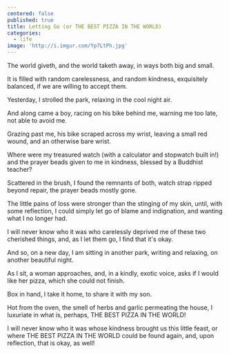 ```yaml
---
centered: false
published: true
title: Letting Go (or THE BEST PIZZA IN THE WORLD)
categories:
  - life
image: 'http://i.imgur.com/Yp7LtPh.jpg'
---
```

The world giveth,
and the world taketh away,
in ways both big and small.

It is filled 
with random carelessness,
and random kindness,
exquisitely balanced,
if we are willing
to accept them.

Yesterday,
I strolled the park, 
relaxing in the cool night air.

And along came a boy,
racing on his bike behind me,
warning me too late,
not able to avoid me.

Grazing past me,
his bike scraped across my wrist,
leaving a small red wound,
and an otherwise bare wrist.

Where were my treasured watch
(with a calculator and stopwatch built in!)
and the prayer beads
given to me in kindness,
blessed by a Buddhist teacher?

Scattered in the brush,
I found the remnants of both,
watch strap ripped beyond repair,
the prayer beads mostly gone.

The little pains of loss 
were stronger than the stinging of my skin,
until, with some reflection,
I could simply let go
of blame and indignation,
and wanting what I no longer had.

I will never know who it was
who carelessly deprived me
of these two cherished things,
and, as I let them go,
I find that it's okay.

And so, on a new day,
I am sitting in another park,
writing and relaxing,
on another beautiful night.

As I sit,
a woman approaches,
and, in a kindly, exotic voice,
asks if I would like her pizza,
which she could not finish.

Box in hand, I take it home, 
to share it with my son.

Hot from the oven,
the smell of herbs and garlic
permeating the house,
I luxuriate
in what is, perhaps,
THE BEST PIZZA IN THE WORLD!

I will never know who it was
whose kindness 
brought us this little feast,
or where 
THE BEST PIZZA IN THE WORLD
could be found again,
and, upon reflection,
that is okay,
as well!










